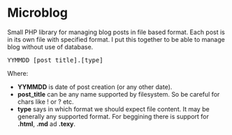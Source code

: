Microblog
=========

Small PHP library for managing blog posts in file based format. Each post is in its own file with specified format. I put this together to be able to manage blog without use of database.

<pre>
YYMMDD_[post_title].[type]
</pre>

Where:
  * **YYMMDD** is date of post creation (or any other date).
  * **post_title** can be any name supported by filesystem. So be careful for chars like ! or ? etc.
  * **type** says in which format we should expect file content. It may be generally any supported format. For beggining there is support for **.html**, **.md** ad **.texy**.

 

